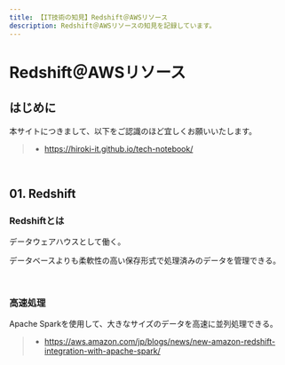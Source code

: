 ```yaml
---
title: 【IT技術の知見】Redshift＠AWSリソース
description: Redshift＠AWSリソースの知見を記録しています。
---
```


# Redshift＠AWSリソース

## はじめに

本サイトにつきまして、以下をご認識のほど宜しくお願いいたします。

> - https://hiroki-it.github.io/tech-notebook/

<br>

## 01. Redshift

### Redshiftとは

データウェアハウスとして働く。

データベースよりも柔軟性の高い保存形式で処理済みのデータを管理できる。

<br>

### 高速処理

Apache Sparkを使用して、大きなサイズのデータを高速に並列処理できる。

> - https://aws.amazon.com/jp/blogs/news/new-amazon-redshift-integration-with-apache-spark/

<br>
